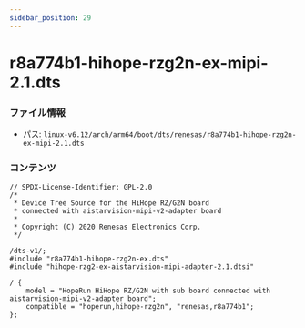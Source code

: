```yaml
---
sidebar_position: 29
---
```

# r8a774b1-hihope-rzg2n-ex-mipi-2.1.dts

### ファイル情報

- パス: `linux-v6.12/arch/arm64/boot/dts/renesas/r8a774b1-hihope-rzg2n-ex-mipi-2.1.dts`

### コンテンツ

```dts
// SPDX-License-Identifier: GPL-2.0
/*
 * Device Tree Source for the HiHope RZ/G2N board
 * connected with aistarvision-mipi-v2-adapter board
 *
 * Copyright (C) 2020 Renesas Electronics Corp.
 */

/dts-v1/;
#include "r8a774b1-hihope-rzg2n-ex.dts"
#include "hihope-rzg2-ex-aistarvision-mipi-adapter-2.1.dtsi"

/ {
	model = "HopeRun HiHope RZ/G2N with sub board connected with aistarvision-mipi-v2-adapter board";
	compatible = "hoperun,hihope-rzg2n", "renesas,r8a774b1";
};

```
